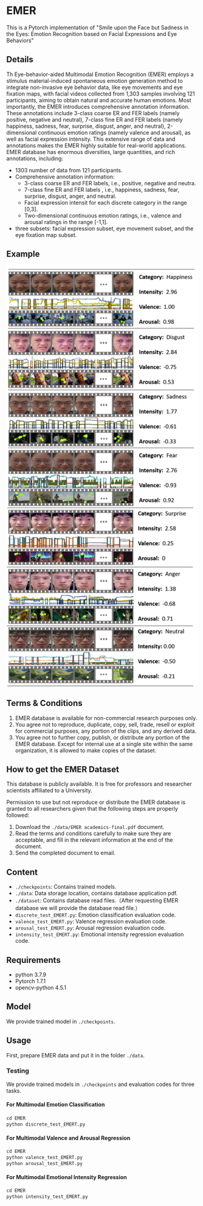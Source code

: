 # EMER
This is a Pytorch implementation of "Smile upon the Face but Sadness in the Eyes: Emotion Recognition based on Facial Expressions and Eye Behaviors"
## Details
Th Eye-behavior-aided Multimodal Emotion Recognition (EMER) employs a stimulus material-induced spontaneous emotion generation method to integrate non-invasive eye behavior data, like eye movements and eye fixation maps, with facial videos collected from 1,303 samples involving 121 participants, aiming to obtain natural and accurate human emotions. Most importantly, the EMER introduces comprehensive annotation information. These annotations include  3-class coarse ER and FER labels (namely positive, negative and neutral), 7-class fine ER and FER labels (namely happiness, sadness, fear, surprise, disgust, anger, and neutral), 2-dimensional continuous emotion ratings (namely valence and arousal), as well as facial expression intensity. This extensive range of data and annotations makes the EMER highly suitable for real-world applications. EMER database has enormous diversities, large quantities, and rich annotations, including:

* 1303 number of data from 121 participants.
* Comprehensive annotation information:
  * 3-class coarse ER and FER labels, i.e., positive, negative and neutra.
  * 7-class fine ER and FER labels , i.e., happiness, sadness, fear, surprise, disgust, anger, and neutral.
  * Facial expression intensit for each discrete category in the range [0,3].
  * Two-dimensional continuous emotion ratings, i.e., valence and arousal ratings in the range [-1,1].
* three subsets: facial expression subset, eye movement subset, and the eye fixation map subset.

## Example
<div align="center">
<img src="./data/example.png" width="700px">
</div>

## Terms & Conditions
1. EMER database is available for non-commercial research purposes only.
2. You agree not to reproduce, duplicate, copy, sell, trade, resell or exploit for commercial purposes, any portion of the clips, and any derived data.
3. You agree not to further copy, publish, or distribute any portion of the EMER database. Except for internal use at a single site within the same organization, it is allowed to make copies of the dataset.

## How to get the EMER Dataset
This database is publicly available. It is free for professors and researcher scientists affiliated to a University.

Permission to use but not reproduce or distribute the EMER database is granted to all researchers given that the following steps are properly followed:

1. Download the `./data/EMER academics-final.pdf` document.
2. Read the terms and conditions carefully to make sure they are acceptable, and fill in the relevant information at the end of the document.
3. Send the completed document to email.

## Content

* `./checkpoints`: Contains trained models.
* `./data`: Data storage location, contains database application pdf.
* `./dataset`: Contains database read files.（After requesting EMER database we will provide the database read file.）
* `discrete_test_EMERT.py`: Emotion classification evaluation code.
* `valence_test_EMERT.py`: Valence regression evaluation code.
* `arousal_test_EMERT.py`: Arousal regression evaluation code.
* `intensity_test_EMERT.py`: Emotional intensity regression evaluation code.

## Requirements
* python 3.7.9
* Pytorch 1.7.1
* opencv-python 4.5.1

## Model
We provide trained model in `./checkpoints`.

## Usage
First, prepare EMER data and put it in the folder `./data`. 
### Testing
We provide trained models in `./checkpoints` and evaluation codes for three tasks.
#### For Multimodal Emotion Classification
```
cd EMER
python discrete_test_EMERT.py
```
#### For Multimodal Valence and Arousal Regression
```
cd EMER
python valence_test_EMERT.py
python arousal_test_EMERT.py
```
#### For Multimodal Emotional Intensity Regression 
```
cd EMER
python intensity_test_EMERT.py
```
